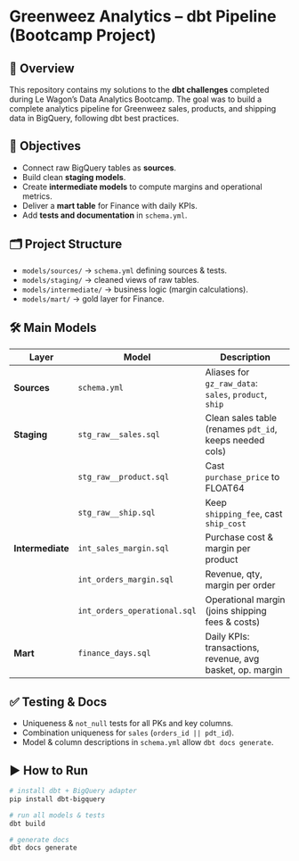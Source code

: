 # Greenweez Analytics – dbt Pipeline (Bootcamp Project)

## 📌 Overview
This repository contains my solutions to the **dbt challenges** completed during Le Wagon’s Data Analytics Bootcamp. The goal was to build a complete analytics pipeline for Greenweez sales, products, and shipping data in BigQuery, following dbt best practices.

## 🎯 Objectives
- Connect raw BigQuery tables as **sources**.
- Build clean **staging models**.
- Create **intermediate models** to compute margins and operational metrics.
- Deliver a **mart table** for Finance with daily KPIs.
- Add **tests and documentation** in `schema.yml`.

## 🗂️ Project Structure
- `models/sources/` → `schema.yml` defining sources & tests.
- `models/staging/` → cleaned views of raw tables.
- `models/intermediate/` → business logic (margin calculations).
- `models/mart/` → gold layer for Finance.

## 🛠️ Main Models

| Layer | Model | Description |
|-------|-------|-------------|
| **Sources** | `schema.yml` | Aliases for `gz_raw_data`: `sales`, `product`, `ship` |
| **Staging** | `stg_raw__sales.sql` | Clean sales table (renames `pdt_id`, keeps needed cols) |
| | `stg_raw__product.sql` | Cast `purchase_price` to FLOAT64 |
| | `stg_raw__ship.sql` | Keep `shipping_fee`, cast `ship_cost` |
| **Intermediate** | `int_sales_margin.sql` | Purchase cost & margin per product |
| | `int_orders_margin.sql` | Revenue, qty, margin per order |
| | `int_orders_operational.sql` | Operational margin (joins shipping fees & costs) |
| **Mart** | `finance_days.sql` | Daily KPIs: transactions, revenue, avg basket, op. margin |

## ✅ Testing & Docs
- Uniqueness & `not_null` tests for all PKs and key columns.
- Combination uniqueness for `sales` (`orders_id || pdt_id`).
- Model & column descriptions in `schema.yml` allow `dbt docs generate`.

## ▶️ How to Run
```bash
# install dbt + BigQuery adapter
pip install dbt-bigquery

# run all models & tests
dbt build

# generate docs
dbt docs generate
